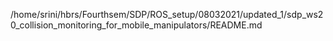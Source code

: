 /home/srini/hbrs/Fourthsem/SDP/ROS_setup/08032021/updated_1/sdp_ws20_collision_monitoring_for_mobile_manipulators/README.md